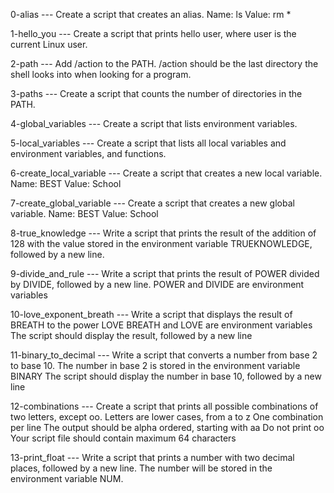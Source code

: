 0-alias --- Create a script that creates an alias.
   		 Name: ls
   		 Value: rm *

1-hello_you --- Create a script that prints hello user, where user is the current Linux user.

2-path --- Add /action to the PATH. /action should be the last directory the shell looks into when looking for a program.

3-paths --- Create a script that counts the number of directories in the PATH.

4-global_variables --- Create a script that lists environment variables.

5-local_variables --- Create a script that lists all local variables and environment variables, and functions.

6-create_local_variable --- Create a script that creates a new local variable.
    				Name: BEST
    				Value: School


7-create_global_variable --- Create a script that creates a new global variable.
   				 Name: BEST
 				 Value: School

8-true_knowledge --- Write a script that prints the result of the addition of 128 with the value stored in the environment variable TRUEKNOWLEDGE, followed by a new line.

9-divide_and_rule --- Write a script that prints the result of POWER divided by DIVIDE, followed by a new line.
   			 POWER and DIVIDE are environment variables


10-love_exponent_breath --- Write a script that displays the result of BREATH to the power LOVE
    				BREATH and LOVE are environment variables
    				The script should display the result, followed by a new line


11-binary_to_decimal --- Write a script that converts a number from base 2 to base 10.
    				The number in base 2 is stored in the environment variable BINARY
    				The script should display the number in base 10, followed by a new line


12-combinations --- Create a script that prints all possible combinations of two letters, except oo.
    			Letters are lower cases, from a to z
    			One combination per line
    			The output should be alpha ordered, starting with aa
    			Do not print oo
    			Your script file should contain maximum 64 characters

13-print_float --- Write a script that prints a number with two decimal places, followed by a new line.
			The number will be stored in the environment variable NUM.
